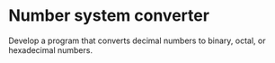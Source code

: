 # Number system converter

Develop a program that converts decimal
numbers to binary, octal, or hexadecimal
numbers.